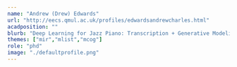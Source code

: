 ```yaml
---
name: "Andrew (Drew) Edwards"
url: "http://eecs.qmul.ac.uk/profiles/edwardsandrewcharles.html"
acadposition: ""
blurb: "Deep Learning for Jazz Piano: Transcription + Generative Modeling"
themes: ["mir","mlist","mcog"]
role: "phd"
image: "./defaultprofile.png"
---
```

